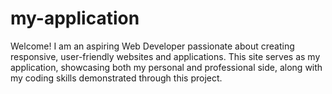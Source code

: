 # my-application
Welcome! I am an aspiring Web Developer passionate about creating responsive, user-friendly websites and applications. This site serves as my application, showcasing both my personal and professional side, along with my coding skills demonstrated through this project.
